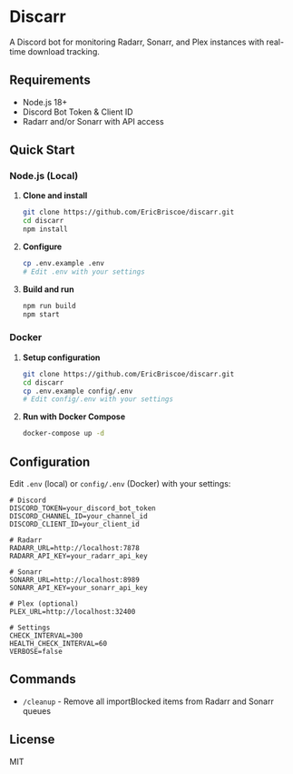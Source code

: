 # Discarr

A Discord bot for monitoring Radarr, Sonarr, and Plex instances with real-time download tracking.

## Requirements

- Node.js 18+
- Discord Bot Token & Client ID
- Radarr and/or Sonarr with API access

## Quick Start

### Node.js (Local)

1. **Clone and install**
   ```bash
   git clone https://github.com/EricBriscoe/discarr.git
   cd discarr
   npm install
   ```

2. **Configure**
   ```bash
   cp .env.example .env
   # Edit .env with your settings
   ```

3. **Build and run**
   ```bash
   npm run build
   npm start
   ```

### Docker

1. **Setup configuration**
   ```bash
   git clone https://github.com/EricBriscoe/discarr.git
   cd discarr
   cp .env.example config/.env
   # Edit config/.env with your settings
   ```

2. **Run with Docker Compose**
   ```bash
   docker-compose up -d
   ```

## Configuration

Edit `.env` (local) or `config/.env` (Docker) with your settings:

```env
# Discord
DISCORD_TOKEN=your_discord_bot_token
DISCORD_CHANNEL_ID=your_channel_id
DISCORD_CLIENT_ID=your_client_id

# Radarr
RADARR_URL=http://localhost:7878
RADARR_API_KEY=your_radarr_api_key

# Sonarr  
SONARR_URL=http://localhost:8989
SONARR_API_KEY=your_sonarr_api_key

# Plex (optional)
PLEX_URL=http://localhost:32400

# Settings
CHECK_INTERVAL=300
HEALTH_CHECK_INTERVAL=60
VERBOSE=false
```

## Commands

- `/cleanup` - Remove all importBlocked items from Radarr and Sonarr queues

## License

MIT